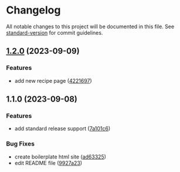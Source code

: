 # Changelog

All notable changes to this project will be documented in this file. See [standard-version](https://github.com/conventional-changelog/standard-version) for commit guidelines.

## [1.2.0](https://github.com/BigusChonker/odin-recipes/compare/v1.1.0...v1.2.0) (2023-09-09)


### Features

* add new recipe page ([4221697](https://github.com/BigusChonker/odin-recipes/commit/4221697da46b09d807875c9ef31535cf60f7ae33))

## 1.1.0 (2023-09-08)


### Features

* add standard release support ([7a101c6](https://github.com/BigusChonker/odin-recipes/commit/7a101c6a3b2f9507150e5ba89a483d5e7a1e1897))


### Bug Fixes

* create boilerplate html site ([ad63325](https://github.com/BigusChonker/odin-recipes/commit/ad63325f7dd05784462041b3772bf48fd6dd3864))
* edit README file ([9927a23](https://github.com/BigusChonker/odin-recipes/commit/9927a2302a733be784c8f11b82d30059019aa060))
